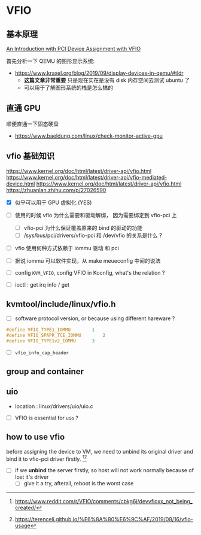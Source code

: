 # VFIO

## 基本原理
[An Introduction with PCI Device Assignment with VFIO](http://events17.linuxfoundation.org/sites/events/files/slides/An%20Introduction%20to%20PCI%20Device%20Assignment%20with%20VFIO%20-%20Williamson%20-%202016-08-30_0.pdf)

首先分析一下 QEMU 的图形显示系统:
- https://www.kraxel.org/blog/2019/09/display-devices-in-qemu/#tldr
  - **这篇文章非常重要** 只是现在实在是没有 disk 内存空间去测试 ubuntu 了
  - 可以用于了解图形系统的栈是怎么搞的

## 直通 GPU

顺便直通一下固态硬盘
- https://www.baeldung.com/linux/check-monitor-active-gpu

## vfio 基础知识
https://www.kernel.org/doc/html/latest/driver-api/vfio.html
https://www.kernel.org/doc/html/latest/driver-api/vfio-mediated-device.html
https://www.kernel.org/doc/html/latest/driver-api/vfio.html
https://zhuanlan.zhihu.com/p/27026590

- [x] 似乎可以用于 GPU 虚拟化 (YES)

- [ ] 使用的时候 vfio 为什么需要和驱动解绑， 因为需要绑定到 vfio-pci 上
    - [ ] vfio-pci 为什么保证覆盖原来的 bind 的驱动的功能
    - [ ] /sys/bus/pci/drivers/vfio-pci 和 /dev/vfio 的关系是什么 ?

- [ ] vfio 使用何种方式依赖于 iommu 驱动 和 pci

- [ ]  据说 iommu 可以软件实现，从 make meueconfig 中间的说法

- [ ] config `KVM_VFIO`, config VFIO in Kconfig, what's the relation ?

- [ ] ioctl : get irq info / get

## kvmtool/include/linux/vfio.h
- [ ] software protocol version, or because using different hareware ?
```c
#define VFIO_TYPE1_IOMMU        1
#define VFIO_SPAPR_TCE_IOMMU        2
#define VFIO_TYPE1v2_IOMMU      3
```
- [ ] `vfio_info_cap_header`

## group and container

## uio
- location : linux/drivers/uio/uio.c

- [ ] VFIO is essential for `uio`  ?

## how to use vfio
before assigning the device to VM, we need to unbind its original driver and bind it to vfio-pci driver firstly. [^4][^5]

- [ ] if we **unbind** the server firstly, so host will not work normally because of lost it's driver
  - [ ] give it a try, afterall, reboot is the worst case

[^1]: http://www.linux-kvm.org/images/5/54/01x04-Alex_Williamson-An_Introduction_to_PCI_Device_Assignment_with_VFIO.pdf
[^2]: https://www.kernel.org/doc/html/latest/driver-api/uio-howto.html
[^3]: [populate the empty /sys/kernel/iommu_groups](https://unix.stackexchange.com/questions/595353/vt-d-support-enabled-but-iommu-groups-are-missing)
[^4]: https://www.reddit.com/r/VFIO/comments/cbkg6j/devvfioxx_not_being_created/
[^5]: https://terenceli.github.io/%E6%8A%80%E6%9C%AF/2019/08/16/vfio-usage
